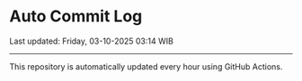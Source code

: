 # Auto Commit Log

Last updated: Friday, 03-10-2025 03:14 WIB

---

This repository is automatically updated every hour using GitHub Actions.
